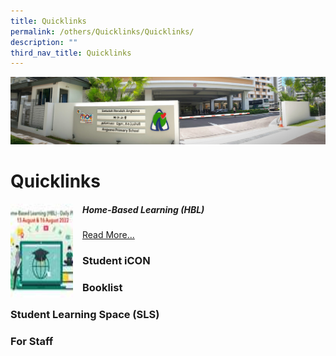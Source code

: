 ```yaml
---
title: Quicklinks
permalink: /others/Quicklinks/Quicklinks/
description: ""
third_nav_title: Quicklinks
---
```

![](/images/About%20Us.jpg)

Quicklinks
==========

<img src="/images/Home.jpeg" style="width:100px;height:150px;margin-right:15px;" align = "left">


##### Home-Based Learning (HBL)

[Read More...](https://sites.google.com/moe.edu.sg/aspshbl2020/home)

### Student iCON


### Booklist


### Student Learning Space (SLS)


### For Staff